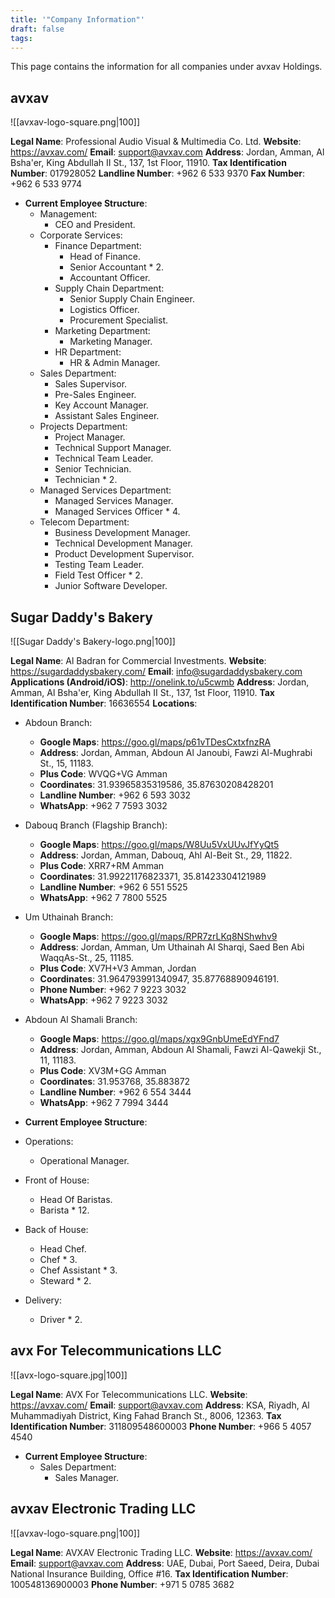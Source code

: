 ```yaml
---
title: '"Company Information"'
draft: false
tags:
---
```

This page contains the information for all companies under avxav Holdings.
## avxav

![[avxav-logo-square.png|100]]

**Legal Name**: Professional Audio Visual & Multimedia Co. Ltd.
**Website**: https://avxav.com/
**Email**: support@avxav.com
**Address**: Jordan, Amman, Al Bsha'er, King Abdullah II St.,  137, 1st Floor, 11910.
**Tax Identification Number**: 017928052
**Landline Number**: +962 6 533 9370
**Fax Number**: +962 6 533 9774

- **Current Employee Structure**:
	- Management:
		- CEO and President.
	- Corporate Services:
		- Finance Department:
			- Head of Finance.
			- Senior Accountant * 2.
			- Accountant Officer.
		- Supply Chain Department:
			- Senior Supply Chain Engineer.
			- Logistics Officer.
			- Procurement Specialist.
		- Marketing Department:
			- Marketing Manager.
		- HR Department:
			- HR & Admin Manager.
	- Sales Department:
		- Sales Supervisor.
		- Pre-Sales Engineer.
		- Key Account Manager.
		- Assistant Sales Engineer.
	- Projects Department:
		- Project Manager.
		- Technical Support Manager.
		- Technical Team Leader.
		- Senior Technician.
		- Technician * 2.
	- Managed Services Department:
		- Managed Services Manager.
		- Managed Services Officer * 4.
	- Telecom Department:
		- Business Development Manager.
		- Technical Development Manager.
		- Product Development Supervisor.
		- Testing Team Leader.
		- Field Test Officer * 2.
		- Junior Software Developer.


## Sugar Daddy's Bakery

![[Sugar Daddy's Bakery-logo.png|100]]

**Legal Name**: Al Badran for Commercial Investments.
**Website**: https://sugardaddysbakery.com/
**Email**: info@sugardaddysbakery.com
**Applications (Android/iOS)**: http://onelink.to/u5cwmb
**Address**: Jordan, Amman, Al Bsha'er, King Abdullah II St., 137, 1st Floor, 11910.
**Tax Identification Number**: 16636554
**Locations**:
- Abdoun Branch:
	- **Google Maps**: https://goo.gl/maps/p61vTDesCxtxfnzRA
	- **Address**: Jordan, Amman, Abdoun Al Janoubi, Fawzi Al-Mughrabi St., 15, 11183.
	- **Plus Code**: WVQG+VG Amman
	- **Coordinates**: 31.93965835319586, 35.87630208428201
	- **Landline Number**: +962 6 593 3032
	- **WhatsApp**: +962 7 7593 3032
- Dabouq Branch (Flagship Branch):
	- **Google Maps**: https://goo.gl/maps/W8Uu5VxUUvJfYyQt5
	- **Address**: Jordan, Amman, Dabouq, Ahl Al-Beit St., 29, 11822.
	- **Plus Code**: XRR7+RM Amman
	- **Coordinates**: 31.99221176823371, 35.81423304121989
	- **Landline Number**: +962 6 551 5525
	- **WhatsApp**: +962 7 7800 5525
- Um Uthainah Branch:
	- **Google Maps**: https://goo.gl/maps/RPR7zrLKq8NShwhv9
	- **Address**: Jordan, Amman, Um Uthainah Al Sharqi, Saed Ben Abi WaqqAs-St., 25, 11185.
	- **Plus Code**: XV7H+V3 Amman, Jordan
	- **Coordinates**: 31.964793991340947, 35.87768890946191.
	- **Phone Number**: +962 7 9223 3032
	- **WhatsApp**: +962 7 9223 3032
- Abdoun Al Shamali Branch:
	- **Google Maps**: https://goo.gl/maps/xgx9GnbUmeEdYFnd7
	- **Address**: Jordan, Amman, Abdoun Al Shamali, Fawzi Al-Qawekji St., 11, 11183.
	- **Plus Code**: XV3M+GG Amman
	- **Coordinates**: 31.953768, 35.883872
	- **Landline Number**: +962 6 554 3444
	- **WhatsApp**: +962 7 7994 3444

- **Current Employee Structure**:
- Operations:
	- Operational Manager.
- Front of House:
	- Head Of Baristas.
	- Barista * 12.
- Back of House:
	- Head Chef.
	- Chef * 3.
	- Chef Assistant * 3.
	- Steward * 2.
- Delivery:
	- Driver * 2.


## avx For Telecommunications LLC

![[avx-logo-square.jpg|100]]

**Legal Name**: AVX For Telecommunications LLC.
**Website**: https://avxav.com/
**Email**: support@avxav.com
**Address**: KSA, Riyadh, Al Muhammadiyah District, King Fahad Branch St., 8006, 12363.
**Tax Identification Number**: 311809548600003
**Phone Number**: +966 5 4057 4540

- **Current Employee Structure**:
	- Sales Department:
		- Sales Manager.

## avxav Electronic Trading LLC

![[avxav-logo-square.png|100]]

**Legal Name**: AVXAV Electronic Trading LLC.
**Website**: https://avxav.com/
**Email**: support@avxav.com
**Address**: UAE, Dubai, Port Saeed, Deira, Dubai National Insurance Building, Office #16.
**Tax Identification Number**: 100548136900003
**Phone Number**: +971 5 0785 3682
